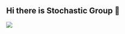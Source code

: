 ## Hi there is Stochastic Group  👋

![](https://github-readme-stats.vercel.app/api/top-langs/?username=StochasticGroup&layout=donut&langs_count=10&title_color=8AFF80&text_color=F8F8F2&icon_color=1E90FE&bg_color=22212C)
<!--

**Here are some ideas to get you started:**

🙋‍♀️ A short introduction - what is your organization all about?
🌈 Contribution guidelines - how can the community get involved?
👩‍💻 Useful resources - where can the community find your docs? Is there anything else the community should know?
🍿 Fun facts - what does your team eat for breakfast?
🧙 Remember, you can do mighty things with the power of [Markdown](https://docs.github.com/github/writing-on-github/getting-started-with-writing-and-formatting-on-github/basic-writing-and-formatting-syntax)
-->
